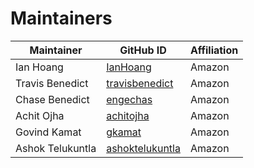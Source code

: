 # Maintainers
| Maintainer       | GitHub ID                                             | Affiliation |
|------------------|-------------------------------------------------------| ----------- |
| Ian Hoang        | [IanHoang](https://github.com/IanHoang)               | Amazon |
| Travis Benedict  | [travisbenedict](https://github.com/travisbenedict)   | Amazon |
| Chase Benedict   | [engechas](https://github.com/engechas)               | Amazon |
| Achit Ojha       | [achitojha](https://github.com/achitojha)             | Amazon |
| Govind Kamat     | [gkamat](https://github.com/gkamat)                   | Amazon |
| Ashok Telukuntla | [ashoktelukuntla](https://github.com/ashoktelukuntla) | Amazon |
